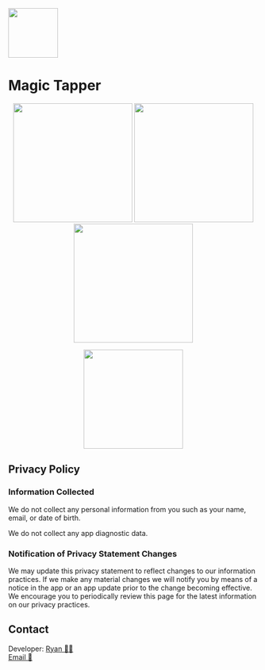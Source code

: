 <img width=100 src="https://github.com/user-attachments/assets/a2988143-36ad-49dc-9baf-53cf98c028e5" />

# Magic Tapper 

<p align=center>
  <img width=240 src="https://github.com/user-attachments/assets/c983296a-2a07-4944-aa7f-b4c9366d5362" />
  <img width=240 src="https://github.com/user-attachments/assets/ad9c7c1e-0ce2-40cb-b91c-143e4ad4cabc" />
  <img width=240 src="https://github.com/user-attachments/assets/542b5bdb-6f68-4791-bff0-e645000a3474" />
</p>

<p align="center">
<a href="https://apps.apple.com/us/app/magic-tapper/id6738328808">
<img src="https://github.com/user-attachments/assets/d577730a-4e18-43d2-abf5-d6213ef9ac4c" width="200" />
</a>
</p>

## Privacy Policy

### Information Collected

We do not collect any personal information from you such as your name, email, or date of birth.

We do not collect any app diagnostic data.

### Notification of Privacy Statement Changes

We may update this privacy statement to reflect changes to our information practices. If we make any material changes we will notify you by means of a notice in the app or an app update prior to the change becoming effective. 
We encourage you to periodically review this page for the latest information on our privacy practices.

## Contact

Developer: [Ryan 🧑‍💻](https://www.linkedin.com/in/ryan-david-forsyth/)  
[Email 💌](mailto:watchcloud.app@gmail.com)
